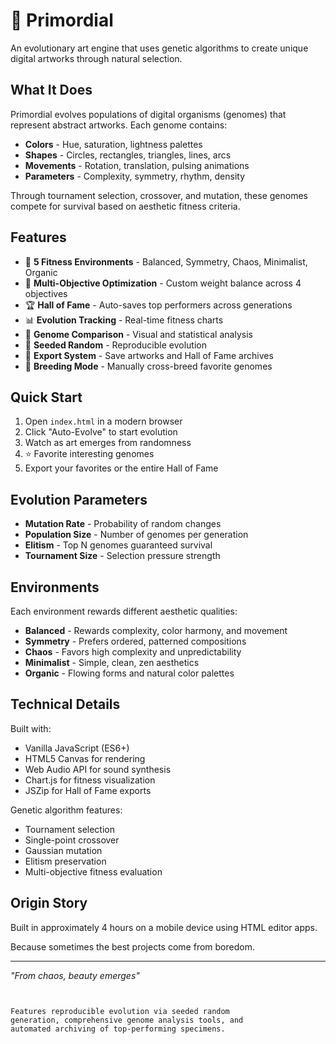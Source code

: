 # 🎨 Primordial

An evolutionary art engine that uses genetic algorithms to create unique digital artworks through natural selection.

## What It Does

Primordial evolves populations of digital organisms (genomes) that represent abstract artworks. Each genome contains:
- **Colors** - Hue, saturation, lightness palettes
- **Shapes** - Circles, rectangles, triangles, lines, arcs
- **Movements** - Rotation, translation, pulsing animations
- **Parameters** - Complexity, symmetry, rhythm, density

Through tournament selection, crossover, and mutation, these genomes compete for survival based on aesthetic fitness criteria.

## Features

- 🧬 **5 Fitness Environments** - Balanced, Symmetry, Chaos, Minimalist, Organic
- 🎯 **Multi-Objective Optimization** - Custom weight balance across 4 objectives
- 🏆 **Hall of Fame** - Auto-saves top performers across generations
- 📊 **Evolution Tracking** - Real-time fitness charts
- 🔬 **Genome Comparison** - Visual and statistical analysis
- 🎲 **Seeded Random** - Reproducible evolution
- 💾 **Export System** - Save artworks and Hall of Fame archives
- 🎨 **Breeding Mode** - Manually cross-breed favorite genomes

## Quick Start

1. Open `index.html` in a modern browser
2. Click "Auto-Evolve" to start evolution
3. Watch as art emerges from randomness
4. ⭐ Favorite interesting genomes
5. Export your favorites or the entire Hall of Fame

## Evolution Parameters

- **Mutation Rate** - Probability of random changes
- **Population Size** - Number of genomes per generation
- **Elitism** - Top N genomes guaranteed survival
- **Tournament Size** - Selection pressure strength

## Environments

Each environment rewards different aesthetic qualities:

- **Balanced** - Rewards complexity, color harmony, and movement
- **Symmetry** - Prefers ordered, patterned compositions  
- **Chaos** - Favors high complexity and unpredictability
- **Minimalist** - Simple, clean, zen aesthetics
- **Organic** - Flowing forms and natural color palettes

## Technical Details

Built with:
- Vanilla JavaScript (ES6+)
- HTML5 Canvas for rendering
- Web Audio API for sound synthesis
- Chart.js for fitness visualization
- JSZip for Hall of Fame exports

Genetic algorithm features:
- Tournament selection
- Single-point crossover
- Gaussian mutation
- Elitism preservation
- Multi-objective fitness evaluation

## Origin Story

Built in approximately 4 hours on a mobile device using HTML editor apps. 

Because sometimes the best projects come from boredom.

---

*"From chaos, beauty emerges"*
```


Features reproducible evolution via seeded random 
generation, comprehensive genome analysis tools, and 
automated archiving of top-performing specimens.

